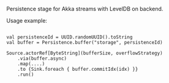 Persistence stage for Akka streams with LevelDB on backend.

Usage example:
```

val persistenceId = UUID.randomUUID().toString
val buffer = Persistence.buffer("storage", persistenceId)

Source.actorRef[ByteString](bufferSize, overflowStrategy)
    .via(buffer.async)
    .map(....)
    .to {Sink.foreach { buffer.commitIdx(idx) }}
    .run()
```